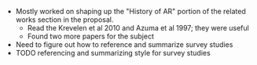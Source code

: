 - Mostly worked on shaping up the "History of AR" portion of the related works section in the proposal.
	- Read the Krevelen et al 2010 and Azuma et al 1997; they were useful
	- Found two more papers for the subject
- Need to figure out how to reference and summarize survey studies
- TODO referencing and summarizing style for survey studies